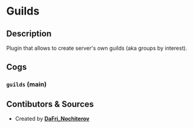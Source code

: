 # Guilds

## Description

Plugin that allows to create server's own guilds (aka groups by interest).

## Cogs

### `guilds` (**main**)

## Contibutors & Sources

- Created by **[DaFri_Nochiterov](https://gitlab.com/dafri-nochiterov)**